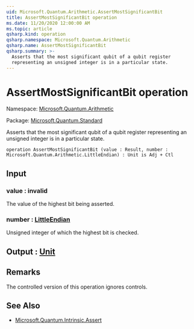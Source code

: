 ```yaml
---
uid: Microsoft.Quantum.Arithmetic.AssertMostSignificantBit
title: AssertMostSignificantBit operation
ms.date: 11/20/2020 12:00:00 AM
ms.topic: article
qsharp.kind: operation
qsharp.namespace: Microsoft.Quantum.Arithmetic
qsharp.name: AssertMostSignificantBit
qsharp.summary: >-
  Asserts that the most significant qubit of a qubit register
  representing an unsigned integer is in a particular state.
---
```


# AssertMostSignificantBit operation

Namespace: [Microsoft.Quantum.Arithmetic](xref:Microsoft.Quantum.Arithmetic)

Package: [Microsoft.Quantum.Standard](https://nuget.org/packages/Microsoft.Quantum.Standard)


Asserts that the most significant qubit of a qubit registerrepresenting an unsigned integer is in a particular state.

```qsharp
operation AssertMostSignificantBit (value : Result, number : Microsoft.Quantum.Arithmetic.LittleEndian) : Unit is Adj + Ctl
```


## Input

### value : __invalid<Result>__

The value of the highest bit being asserted.


### number : [LittleEndian](xref:Microsoft.Quantum.Arithmetic.LittleEndian)

Unsigned integer of which the highest bit is checked.



## Output : [Unit](xref:microsoft.quantum.lang-ref.unit)



## Remarks

The controlled version of this operation ignores controls.

## See Also

- [Microsoft.Quantum.Intrinsic.Assert](xref:Microsoft.Quantum.Intrinsic.Assert)